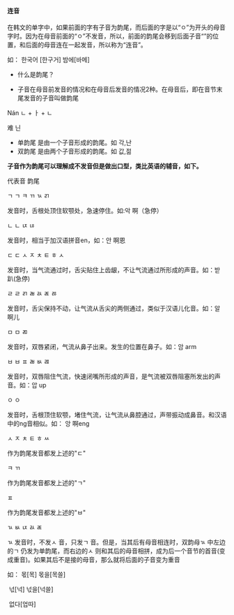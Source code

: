 #### 连音

在韩文的单字中，如果前面的字有子音为韵尾，而后面的字是以“ㅇ”为开头的母音字时。因为在母音前面的“ㅇ”不发音，所以，前面的韵尾会移到后面子音“”的位置，和后面的母音连在一起发音，所以称为“连音”。

如：  한국어 [한구거]    밤에[바메]

* 什么是韵尾？

* 子音在母音前发音的情况和在母音后发音的情况2种。在母音后，即在音节末尾发音的子音叫做韵尾

Nán     	ㄴ + ㅏ + ㄴ 

难					닌 

* 单韵尾 是由一个子音形成的韵尾。如 각,난 
* 双韵尾 是由两个子音形成的韵尾。如 값,젊



**子音作为韵尾可以理解成不发音但是做出口型，类比英语的辅音，如下。**

代表音    韵尾



ㄱ			ㄱ ㅋ ㄲ ㄳ ㄺ 

发音时，舌根处顶住软颚处，急速停住。如:악  啊（急停）



ㄴ			ㄴ ㄵ ㄶ 

发音时，相当于加汉语拼音en，如：안   啊恩



ㄷ			ㄷ ㅅ ㅈ ㅊ ㅌ ㅎ ㅅ 

发音时，当气流通过时，舌尖贴住上齿龈，不让气流通过所形成的声音。如：받  趴(急停)



ㄹ			ㄹ ㄺ ㄼ ㄽ ㄾ ㅀ 

发音时，舌尖保持不动，让气流从舌尖的两侧通过，类似于汉语儿化音。如：알  啊儿



ㅁ			ㅁ ㄻ 

发音时，双唇紧闭，气流从鼻子出来。发生的位置在鼻子。如：암  arm



ㅂ			ㅂ ㅍ ㄼ ㅄ ㄿ 

发音时，双唇阻住气流，快速闭嘴所形成的声音，是气流被双唇阻塞所发出的声音。如：압  up



ㅇ			ㅇ 

发音时，舌根顶住软颚，堵住气流，让气流从鼻腔通过，声带振动成鼻音。和汉语中的ng音相似。如： 앙  啊eng



ㅅ ㅈ ㅊ ㅌ ㅎ ㅆ 

作为韵尾发音都发上述的"ㄷ"

ㅋ ㄲ 

作为韵尾发音都发上述的"ㄱ"

ㅍ 

作为韵尾发音都发上述的"ㅂ"



ㄳ ㅄ ㄵ ㄽ ㄾ 

ㄳ 发音时，不发ㅅ 音，只发ㄱ 音。但是，当其后有母音相连时，双韵母ㄳ 中左边的ㄱ 仍发为单韵尾，而右边的ㅅ 则和其后的母音相拼，成为后一个音节的首音(变成重音)。如果其后不是接的母音，那么就将后面的子音变为重音

如： 몫[목]   몫을[목쓸]

​		 넋[넉]   넋을[넉쓸]

​		 없다[업따]





